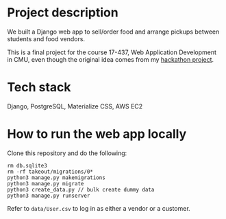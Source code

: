 # Project description

We built a Django web app to sell/order food and arrange pickups between students and food vendors.

This is a final project for the course 17-437, Web Application Development in CMU, even though the original idea comes from my [hackathon project](https://devpost.com/software/wai-mai-dpq4ou).

# Tech stack
Django, PostgreSQL, Materialize CSS, AWS EC2

# How to run the web app locally
Clone this repository and do the following:
```
rm db.sqlite3
rm -rf takeout/migrations/0*
python3 manage.py makemigrations
python3 manage.py migrate
python3 create_data.py // bulk create dummy data
python3 manage.py runserver
```
Refer to `data/User.csv` to log in as either a vendor or a customer.
